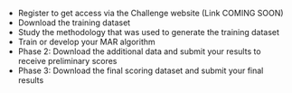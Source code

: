 * Register to get access via the Challenge website (Link COMING SOON)
* Download the training dataset
* Study the methodology that was used to generate the training dataset
* Train or develop your MAR algorithm
* Phase 2: Download the additional data and submit your results to receive preliminary scores
* Phase 3: Download the final scoring dataset and submit your final results